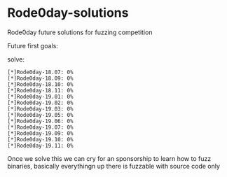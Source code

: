 # Rode0day-solutions
Rode0day future solutions for fuzzing competition

Future first goals:

  solve:
  
    [*]Rode0day-18.07: 0%
    [*]Rode0day-18.09: 0%
    [*]Rode0day-18.10: 0%
    [*]Rode0day-18.11: 0%
    [*]Rode0day-19.01: 0%
    [*]Rode0day-19.02: 0%
    [*]Rode0day-19.03: 0%
    [*]Rode0day-19.05: 0%
    [*]Rode0day-19.06: 0%
    [*]Rode0day-19.07: 0%
    [*]Rode0day-19.09: 0%
    [*]Rode0day-19.10: 0%
    [*]Rode0day-19.11: 0%

Once we solve this we can cry for an sponsorship to learn how to fuzz binaries, basically everythingn up there is fuzzable with source code only
